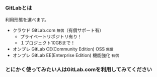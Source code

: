 ### GitLabとは

利用形態を選べます。

- クラウド GitLab.com `無償`（有償サポート有）
  - プライベートリポジトリ有り！
  - １プロジェクト10GBまで！
- オンプレ GitLab CE(Community Edition) OSS `無償`
- オンプレ GitLab EE(Enterprise Edition) 機能強化 `有償`

### とにかく使ってみたい人はGitLab.comを利用してみてください
